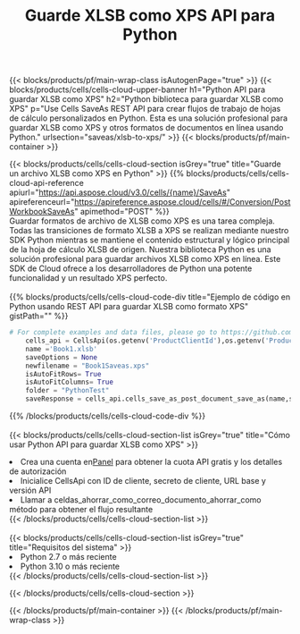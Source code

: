 ﻿---
title:  Guarde XLSB como XPS API para Python
description:  Usando Aspose.Cells Cloud SDK para Python para guardar el archivo de formato XLSB como archivo de formato XPS.
url: /es/python/saveas/xlsb-to-xps/
---
{{< blocks/products/pf/main-wrap-class isAutogenPage="true" >}}
{{< blocks/products/cells/cells-cloud-upper-banner h1="Python API para guardar XLSB como XPS" h2="Python biblioteca para guardar XLSB como XPS" p="Use Cells SaveAs REST API para crear flujos de trabajo de hojas de cálculo personalizados en Python. Esta es una solución profesional para guardar XLSB como XPS y otros formatos de documentos en línea usando Python." urlsection="saveas/xlsb-to-xps/" >}}
{{< blocks/products/pf/main-container >}}

{{< blocks/products/cells/cells-cloud-section isGrey="true" title="Guarde un archivo XLSB como XPS en Python" >}}
{{% blocks/products/cells/cells-cloud-api-reference apiurl="https://api.aspose.cloud/v3.0/cells/{name}/SaveAs" apireferenceurl="https://apireference.aspose.cloud/cells/#/Conversion/PostWorkbookSaveAs" apimethod="POST" %}}
<br/>
Guardar formatos de archivo de XLSB como XPS es una tarea compleja. Todas las transiciones de formato XLSB a XPS se realizan mediante nuestro SDK Python mientras se mantiene el contenido estructural y lógico principal de la hoja de cálculo XLSB de origen. Nuestra biblioteca Python es una solución profesional para guardar archivos XLSB como XPS en línea. Este SDK de Cloud ofrece a los desarrolladores de Python una potente funcionalidad y un resultado XPS perfecto.
<br/>
<br/>
{{% blocks/products/cells/cells-cloud-code-div title="Ejemplo de código en Python usando REST API para guardar XLSB como formato XPS" gistPath="" %}}
  
```python
# For complete examples and data files, please go to https://github.com/aspose-cells-cloud/aspose-cells-cloud-python/
    cells_api = CellsApi(os.getenv('ProductClientId'),os.getenv('ProductClientSecret'))
    name ='Book1.xlsb'    
    saveOptions = None
    newfilename = "Book1Saveas.xps"
    isAutoFitRows= True
    isAutoFitColumns= True
    folder = "PythonTest"
    saveResponse = cells_api.cells_save_as_post_document_save_as(name,save_options=saveOptions, newfilename=(folder +'/' + newfilename),folder=folder)
```
  
{{% /blocks/products/cells/cells-cloud-code-div %}}
<br/>
<br/>
{{< blocks/products/cells/cells-cloud-section-list isGrey="true" title="Cómo usar Python API para guardar XLSB como XPS" >}}
<li> Crea una cuenta en<a href="https://dashboard.aspose.cloud/">Panel</a> para obtener la cuota API gratis y los detalles de autorización</li>
<li>Inicialice CellsApi con ID de cliente, secreto de cliente, URL base y versión API</li>
<li>Llamar a celdas_ahorrar_como_correo_documento_ahorrar_como método para obtener el flujo resultante</li>
{{< /blocks/products/cells/cells-cloud-section-list >}}
<br/>
<br/>
{{< blocks/products/cells/cells-cloud-section-list isGrey="true" title="Requisitos del sistema" >}}
<li>Python 2.7 o más reciente</li>
<li>Python 3.10 o más reciente</li>
{{< /blocks/products/cells/cells-cloud-section-list >}}

{{< /blocks/products/cells/cells-cloud-section >}}

{{< /blocks/products/pf/main-container >}}
{{< /blocks/products/pf/main-wrap-class >}}
